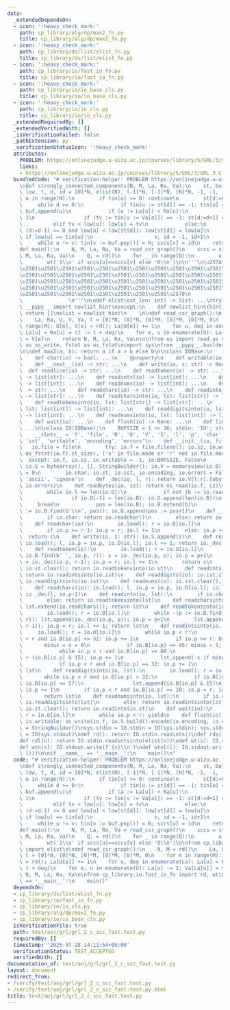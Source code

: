 ```yaml
---
data:
  _extendedDependsOn:
  - icon: ':heavy_check_mark:'
    path: cp_library/alg/dp/max2_fn.py
    title: cp_library/alg/dp/max2_fn.py
  - icon: ':heavy_check_mark:'
    path: cp_library/ds/list/elist_fn.py
    title: cp_library/ds/list/elist_fn.py
  - icon: ':heavy_check_mark:'
    path: cp_library/io/fast_io_fn.py
    title: cp_library/io/fast_io_fn.py
  - icon: ':heavy_check_mark:'
    path: cp_library/io/io_base_cls.py
    title: cp_library/io/io_base_cls.py
  - icon: ':heavy_check_mark:'
    path: cp_library/io/io_cls.py
    title: cp_library/io/io_cls.py
  _extendedRequiredBy: []
  _extendedVerifiedWith: []
  _isVerificationFailed: false
  _pathExtension: py
  _verificationStatusIcon: ':heavy_check_mark:'
  attributes:
    PROBLEM: https://onlinejudge.u-aizu.ac.jp/courses/library/5/GRL/3/GRL_3_C
    links:
    - https://onlinejudge.u-aizu.ac.jp/courses/library/5/GRL/3/GRL_3_C
  bundledCode: "# verification-helper: PROBLEM https://onlinejudge.u-aizu.ac.jp/courses/library/5/GRL/3/GRL_3_C\n\
    \ndef strongly_connected_components(N, M, La, Ra, Va):\n    st, buf, sccs, tin,\
    \ low, t, d, id = [0]*N, elist(N), [-1]*N, [-1]*N, [N]*N, -1, -1, -1\n    for\
    \ u in range(N):\n        if tin[u] >= 0: continue\n        st[d:=0] = u\n   \
    \     while d >= 0:\n            if tin[u := st[d]] == -1: tin[u] = low[u] = (t:=t+1);\
    \ buf.append(u)\n            if (a := La[u]) < Ra[u]:\n                La[u] +=\
    \ 1\n                if (tv := tin[v := Va[a]]) == -1: st[d:=d+1] = v\n      \
    \          elif tv < low[u]: low[u] = tv\n            else:\n                if\
    \ (d:=d-1) >= 0 and low[u] < low[st[d]]: low[st[d]] = low[u]\n               \
    \ if low[u] == tin[u]:\n                    v, id = -1, id+1\n               \
    \     while u != v: tin[v := buf.pop()] = N; sccs[v] = id\n    return sccs\n\n\
    def main():\n    N, M, La, Ra, Va = read_csr_graph()\n    sccs = strongly_connected_components(N,\
    \ M, La, Ra, Va)\n    Q, = rd()\n    for _ in range(Q):\n        u, v = rd()\n\
    \        wt('1\\n' if sccs[u]==sccs[v] else '0\\n')\n\n'''\n\u257A\u2501\u2501\
    \u2501\u2501\u2501\u2501\u2501\u2501\u2501\u2501\u2501\u2501\u2501\u2501\u2501\
    \u2501\u2501\u2501\u2501\u2501\u2501\u2501\u2501\u2501\u2501\u2501\u2501\u2501\
    \u2501\u2501\u2501\u2501\u2501\u2501\u2501\u2501\u2501\u2501\u2501\u2501\u2501\
    \u2501\u2501\u2501\u2501\u2501\u2501\u2501\u2501\u2501\u2501\u2501\u2501\u2501\
    \u2501\u2501\u2501\u2501\u2501\u2501\u2501\u2501\u2578\n             https://kobejean.github.io/cp-library\
    \               \n'''\n\ndef elist(est_len: int) -> list: ...\ntry:\n    from\
    \ __pypy__ import newlist_hint\nexcept:\n    def newlist_hint(hint):\n       \
    \ return []\nelist = newlist_hint\n    \n\ndef read_csr_graph():\n    N, M = rd()\n\
    \    La, Ra, U, V, Va, t = [0]*N, [0]*N, [0]*M, [0]*M, [0]*M, 0\n    for e in\
    \ range(M): U[e], V[e] = rd(); La[U[e]] += 1\n    for u, deg in enumerate(La):\
    \ La[u] = Ra[u] = (t := t + deg)\n    for e, u in enumerate(U): La[u] -= 1; Va[La[u]]\
    \ = V[e]\n    return N, M, La, Ra, Va\n\n\nfrom os import read as os_read, write\
    \ as os_write, fstat as os_fstat\nimport sys\nfrom __pypy__.builders import StringBuilder\n\
    \n\ndef max2(a, b): return a if a > b else b\n\nclass IOBase:\n    @property\n\
    \    def char(io) -> bool: ...\n    @property\n    def writable(io) -> bool: ...\n\
    \    def __next__(io) -> str: ...\n    def write(io, s: str) -> None: ...\n  \
    \  def readline(io) -> str: ...\n    def readtoken(io) -> str: ...\n    def readtokens(io)\
    \ -> list[str]: ...\n    def readints(io) -> list[int]: ...\n    def readdigits(io)\
    \ -> list[int]: ...\n    def readnums(io) -> list[int]: ...\n    def readchar(io)\
    \ -> str: ...\n    def readchars(io) -> str: ...\n    def readinto(io, lst: list[str])\
    \ -> list[str]: ...\n    def readcharsinto(io, lst: list[str]) -> list[str]: ...\n\
    \    def readtokensinto(io, lst: list[str]) -> list[str]: ...\n    def readintsinto(io,\
    \ lst: list[int]) -> list[int]: ...\n    def readdigitsinto(io, lst: list[int])\
    \ -> list[int]: ...\n    def readnumsinto(io, lst: list[int]) -> list[int]: ...\n\
    \    def wait(io): ...\n    def flush(io) -> None: ...\n    def line(io) -> list[str]:\
    \ ...\n\nclass IO(IOBase):\n    BUFSIZE = 1 << 16; stdin: 'IO'; stdout: 'IO'\n\
    \    __slots__ = 'f', 'file', 'B', 'O', 'V', 'S', 'l', 'p', 'char', 'sz', 'st',\
    \ 'ist', 'writable', 'encoding', 'errors'\n    def __init__(io, file):\n     \
    \   io.file = file\n        try: io.f = file.fileno(); io.sz, io.writable = max2(io.BUFSIZE,\
    \ os_fstat(io.f).st_size), ('x' in file.mode or 'r' not in file.mode)\n      \
    \  except: io.f, io.sz, io.writable = -1, io.BUFSIZE, False\n        io.B, io.O,\
    \ io.S = bytearray(), [], StringBuilder(); io.V = memoryview(io.B); io.l = io.p\
    \ = 0\n        io.char, io.st, io.ist, io.encoding, io.errors = False, [], [],\
    \ 'ascii', 'ignore'\n    def _dec(io, l, r): return io.V[l:r].tobytes().decode(io.encoding,\
    \ io.errors)\n    def readbytes(io, sz): return os_read(io.f, sz)\n    def load(io):\n\
    \        while io.l >= len(io.O):\n            if not (b := io.readbytes(io.sz)):\n\
    \                if io.O[-1] < len(io.B): io.O.append(len(io.B))\n           \
    \     break\n            pos = len(io.B); io.B.extend(b)\n            while ~(pos\
    \ := io.B.find(b'\\n', pos)): io.O.append(pos := pos+1)\n    def __next__(io):\n\
    \        if io.char: return io.readchar()\n        else: return io.readtoken()\n\
    \    def readchar(io):\n        io.load(); r = io.O[io.l]\n        c = chr(io.B[io.p])\n\
    \        if io.p >= r-1: io.p = r; io.l += 1\n        else: io.p += 1\n      \
    \  return c\n    def write(io, s: str): io.S.append(s)\n    def readline(io):\
    \ io.load(); l, io.p = io.p, io.O[io.l]; io.l += 1; return io._dec(l, io.p)\n\
    \    def readtoken(io):\n        io.load(); r = io.O[io.l]\n        if ~(p :=\
    \ io.B.find(b' ', io.p, r)): s = io._dec(io.p, p); io.p = p+1\n        else: s\
    \ = io._dec(io.p, r-1); io.p = r; io.l += 1\n        return s\n    def readtokens(io):\
    \ io.st.clear(); return io.readtokensinto(io.st)\n    def readints(io): io.ist.clear();\
    \ return io.readintsinto(io.ist)\n    def readdigits(io): io.ist.clear(); return\
    \ io.readdigitsinto(io.ist)\n    def readnums(io): io.ist.clear(); return io.readnumsinto(io.ist)\n\
    \    def readchars(io): io.load(); l, io.p = io.p, io.O[io.l]; io.l += 1; return\
    \ io._dec(l, io.p-1)\n    def readinto(io, lst):\n        if io.char: return io.readcharsinto(lst)\n\
    \        else: return io.readtokensinto(lst)\n    def readcharsinto(io, lst):\
    \ lst.extend(io.readchars()); return lst\n    def readtokensinto(io, lst): \n\
    \        io.load(); r = io.O[io.l]\n        while ~(p := io.B.find(b' ', io.p,\
    \ r)): lst.append(io._dec(io.p, p)); io.p = p+1\n        lst.append(io._dec(io.p,\
    \ r-1)); io.p = r; io.l += 1; return lst\n    def readintsinto(io, lst):\n   \
    \     io.load(); r = io.O[io.l]\n        while io.p < r:\n            while io.p\
    \ < r and io.B[io.p] <= 32: io.p += 1\n            if io.p >= r: break\n     \
    \       minus = x = 0\n            if io.B[io.p] == 45: minus = 1; io.p += 1\n\
    \            while io.p < r and io.B[io.p] >= 48:\n                x = x * 10\
    \ + (io.B[io.p] & 15); io.p += 1\n            lst.append(-x if minus else x)\n\
    \            if io.p < r and io.B[io.p] == 32: io.p += 1\n        io.l += 1; return\
    \ lst\n    def readdigitsinto(io, lst):\n        io.load(); r = io.O[io.l]\n \
    \       while io.p < r and io.B[io.p] > 32:\n            if io.B[io.p] >= 48 and\
    \ io.B[io.p] <= 57:\n                lst.append(io.B[io.p] & 15)\n           \
    \ io.p += 1\n        if io.p < r and io.B[io.p] == 10: io.p = r; io.l += 1\n \
    \       return lst\n    def readnumsinto(io, lst):\n        if io.char: return\
    \ io.readdigitsinto(lst)\n        else: return io.readintsinto(lst)\n    def line(io):\
    \ io.st.clear(); return io.readinto(io.st)\n    def wait(io):\n        io.load();\
    \ r = io.O[io.l]\n        while io.p < r: yield\n    def flush(io):\n        if\
    \ io.writable: os_write(io.f, io.S.build().encode(io.encoding, io.errors)); io.S\
    \ = StringBuilder()\nsys.stdin = IO.stdin = IO(sys.stdin); sys.stdout = IO.stdout\
    \ = IO(sys.stdout)\ndef rd(): return IO.stdin.readints()\ndef rds(): return IO.stdin.__next__()\n\
    def rdl(n): return IO.stdin.readintsinto(elist(n))\ndef wt(s): IO.stdout.write(s)\n\
    def wtn(s): IO.stdout.write(f'{s}\\n')\ndef wtnl(l): IO.stdout.write(' '.join(map(str,\
    \ l)))\n\nif __name__ == '__main__':\n    main()\n"
  code: "# verification-helper: PROBLEM https://onlinejudge.u-aizu.ac.jp/courses/library/5/GRL/3/GRL_3_C\n\
    \ndef strongly_connected_components(N, M, La, Ra, Va):\n    st, buf, sccs, tin,\
    \ low, t, d, id = [0]*N, elist(N), [-1]*N, [-1]*N, [N]*N, -1, -1, -1\n    for\
    \ u in range(N):\n        if tin[u] >= 0: continue\n        st[d:=0] = u\n   \
    \     while d >= 0:\n            if tin[u := st[d]] == -1: tin[u] = low[u] = (t:=t+1);\
    \ buf.append(u)\n            if (a := La[u]) < Ra[u]:\n                La[u] +=\
    \ 1\n                if (tv := tin[v := Va[a]]) == -1: st[d:=d+1] = v\n      \
    \          elif tv < low[u]: low[u] = tv\n            else:\n                if\
    \ (d:=d-1) >= 0 and low[u] < low[st[d]]: low[st[d]] = low[u]\n               \
    \ if low[u] == tin[u]:\n                    v, id = -1, id+1\n               \
    \     while u != v: tin[v := buf.pop()] = N; sccs[v] = id\n    return sccs\n\n\
    def main():\n    N, M, La, Ra, Va = read_csr_graph()\n    sccs = strongly_connected_components(N,\
    \ M, La, Ra, Va)\n    Q, = rd()\n    for _ in range(Q):\n        u, v = rd()\n\
    \        wt('1\\n' if sccs[u]==sccs[v] else '0\\n')\n\nfrom cp_library.ds.list.elist_fn\
    \ import elist\n\ndef read_csr_graph():\n    N, M = rd()\n    La, Ra, U, V, Va,\
    \ t = [0]*N, [0]*N, [0]*M, [0]*M, [0]*M, 0\n    for e in range(M): U[e], V[e]\
    \ = rd(); La[U[e]] += 1\n    for u, deg in enumerate(La): La[u] = Ra[u] = (t :=\
    \ t + deg)\n    for e, u in enumerate(U): La[u] -= 1; Va[La[u]] = V[e]\n    return\
    \ N, M, La, Ra, Va\n\nfrom cp_library.io.fast_io_fn import rd, wt\n\nif __name__\
    \ == '__main__':\n    main()"
  dependsOn:
  - cp_library/ds/list/elist_fn.py
  - cp_library/io/fast_io_fn.py
  - cp_library/io/io_cls.py
  - cp_library/alg/dp/max2_fn.py
  - cp_library/io/io_base_cls.py
  isVerificationFile: true
  path: test/aoj/grl/grl_2_c_scc_fast.test.py
  requiredBy: []
  timestamp: '2025-07-28 14:11:54+09:00'
  verificationStatus: TEST_ACCEPTED
  verifiedWith: []
documentation_of: test/aoj/grl/grl_2_c_scc_fast.test.py
layout: document
redirect_from:
- /verify/test/aoj/grl/grl_2_c_scc_fast.test.py
- /verify/test/aoj/grl/grl_2_c_scc_fast.test.py.html
title: test/aoj/grl/grl_2_c_scc_fast.test.py
---
```


